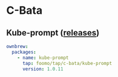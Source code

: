 # C-Bata

## Kube-prompt ([releases](https://github.com/c-bata/kube-prompt/releases))

```yaml
ownbrew:
  packages:
    - name: kube-prompt
      tap: foomo/tap/c-bata/kube-prompt
      version: 1.0.11
```

